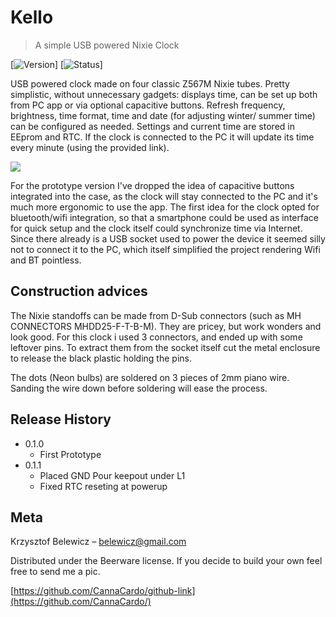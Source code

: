 # Kello
> A simple USB powered Nixie Clock

[![Version][Ver-image]]
[![Status][Stat-image]]

USB powered clock made on four classic Z567M Nixie tubes. Pretty simplistic, without unnecessary gadgets: displays time, can be set up both from PC app or via optional capacitive buttons. Refresh frequency, brightness, time format, time and date (for adjusting winter/ summer time) can be configured as needed. Settings and current time are stored in EEprom and RTC. If the clock is connected to the PC it will update its time every minute (using the provided link).

![](header.png)

For the prototype version I've dropped the idea of capacitive buttons integrated into the case, as the clock will stay connected to the PC and it's much more ergonomic to use the app.
The first idea for the clock opted for bluetooth/wifi integration, so that a smartphone could be used as interface for quick setup and the clock itself could synchronize time via Internet.  Since there already is a USB socket used to power the device it seemed silly not to connect it to the PC, which itself simplified the project rendering Wifi and BT pointless. 

## Construction advices

The Nixie standoffs can be made from D-Sub connectors (such as MH CONNECTORS MHDD25-F-T-B-M). They are pricey, but work wonders and look good. For this clock i used 3 connectors, and ended up with some leftover pins. To extract them from the socket itself cut the metal enclosure to release the black plastic holding the pins.

The dots (Neon bulbs) are soldered on 3 pieces of 2mm piano wire. Sanding the wire down before soldering will ease the process. 


## Release History

* 0.1.0
    * First Prototype
* 0.1.1
    * Placed GND Pour keepout under L1
    * Fixed RTC reseting at powerup

## Meta

Krzysztof Belewicz – belewicz@gmail.com

Distributed under the Beerware license. If you decide to build your own feel free to send me a pic.

[https://github.com/CannaCardo/github-link](https://github.com/CannaCardo/)


<!-- Markdown link & img dfn's -->
[Ver-image]: https://img.shields.io/badge/Version-1.0-orange.svg?longCache=true&style=flat-square
[Stat-image]: https://img.shields.io/badge/Status-Finished-green.svg?longCache=true&style=flat-square
[wiki]: https://github.com/CannaCardo/Kello/wiki
